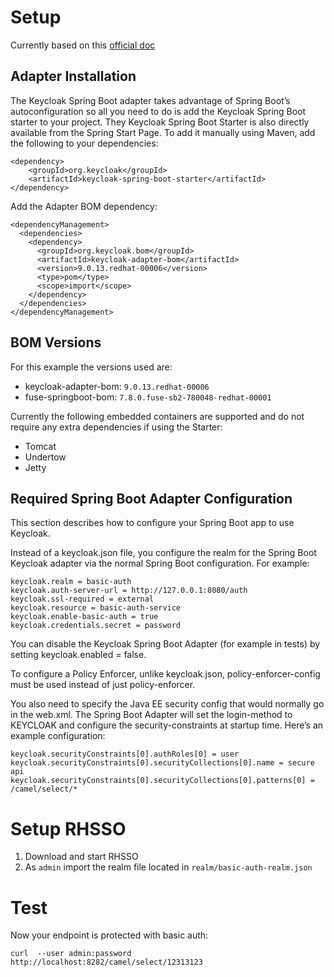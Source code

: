 # Setup

Currently based on this [official doc](https://access.redhat.com/documentation/en-us/red_hat_single_sign-on/7.2/html-single/securing_applications_and_services_guide/index#spring_boot_adapter)

## Adapter Installation

The Keycloak Spring Boot adapter takes advantage of Spring Boot’s autoconfiguration so all you need to do is add the Keycloak Spring Boot starter to your project. They Keycloak Spring Boot Starter is also directly available from the Spring Start Page. To add it manually using Maven, add the following to your dependencies:
```
<dependency>
    <groupId>org.keycloak</groupId>
    <artifactId>keycloak-spring-boot-starter</artifactId>
</dependency>
```
Add the Adapter BOM dependency:

```
<dependencyManagement>
  <dependencies>
    <dependency>
      <groupId>org.keycloak.bom</groupId>
      <artifactId>keycloak-adapter-bom</artifactId>
      <version>9.0.13.redhat-00006</version>
      <type>pom</type>
      <scope>import</scope>
    </dependency>
  </dependencies>
</dependencyManagement>
```
## BOM Versions
For this example the versions used are:

* keycloak-adapter-bom: ```9.0.13.redhat-00006```
* fuse-springboot-bom: ```7.8.0.fuse-sb2-780048-redhat-00001```

Currently the following embedded containers are supported and do not require any extra dependencies if using the Starter:

* Tomcat
* Undertow
* Jetty

## Required Spring Boot Adapter Configuration

This section describes how to configure your Spring Boot app to use Keycloak.

Instead of a keycloak.json file, you configure the realm for the Spring Boot Keycloak adapter via the normal Spring Boot configuration. For example:
```
keycloak.realm = basic-auth
keycloak.auth-server-url = http://127.0.0.1:8080/auth
keycloak.ssl-required = external
keycloak.resource = basic-auth-service
keycloak.enable-basic-auth = true
keycloak.credentials.secret = password
```

You can disable the Keycloak Spring Boot Adapter (for example in tests) by setting keycloak.enabled = false.

To configure a Policy Enforcer, unlike keycloak.json, policy-enforcer-config must be used instead of just policy-enforcer.

You also need to specify the Java EE security config that would normally go in the web.xml. The Spring Boot Adapter will set the login-method to KEYCLOAK and configure the security-constraints at startup time. Here’s an example configuration:
```
keycloak.securityConstraints[0].authRoles[0] = user
keycloak.securityConstraints[0].securityCollections[0].name = secure api
keycloak.securityConstraints[0].securityCollections[0].patterns[0] = /camel/select/*
```

# Setup RHSSO

1. Download and start RHSSO
2. As ```admin``` import the realm file  located in ```realm/basic-auth-realm.json```

# Test
                                                                   
Now your endpoint is protected with basic auth: 

```curl  --user admin:password  http://localhost:8282/camel/select/12313123```
